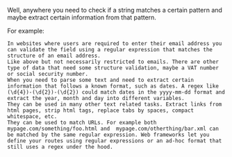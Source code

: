 Well, anywhere you need to check if a string matches a certain pattern and maybe extract certain information from that pattern.

For example:

    In websites where users are required to enter their email address you can validate the field using a regular expression that matches the structure of an email address.
    Like above but not necessarily restricted to emails. There are other type of data that need some structure validation, maybe a VAT number or social security number.
    When you need to parse some text and need to extract certain information that follows a known format, such as dates. A regex like (\d{4})-(\d{2})-(\d{2}) could match dates in the yyyy-mm-dd format and extract the year, month and day into different variables.
    They can be used in many other text related tasks. Extract links from html pages, strip html tags, replace tabs by spaces, compact whitespace, etc.
    They can be used to match URLs. For example both mypage.com/something/foo.html and  mypage.com/otherthing/bar.xml can be matched by the same regular expression. Web frameworks let you define your routes using regular expressions or an ad-hoc format that still uses a regex under the hood.
